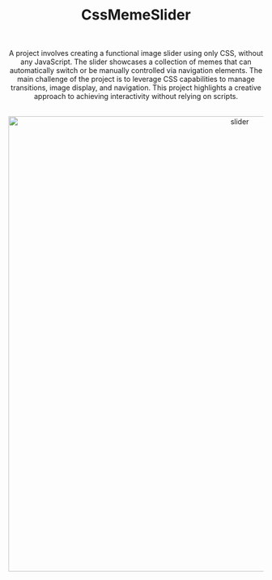 <div align="center">
  <h1><b>CssMemeSlider</b></h1>
</div>
<br>
<p align="center">A project involves creating a functional image slider using only CSS,
without any JavaScript. The slider showcases a collection of memes that
can automatically switch or be manually controlled via navigation
elements. The main challenge of the project is to leverage CSS
capabilities to manage transitions, image display, and navigation. This
project highlights a creative approach to achieving interactivity without
relying on scripts.</p>
<br>
<div align="center">
  <img width="898" alt="slider" src="https://github.com/user-attachments/assets/a988cdaf-66b4-4298-85a7-97ecf2e5b561">
</div>
